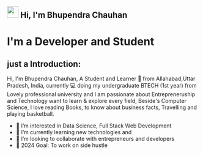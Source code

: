 ## <img src="https://raw.githubusercontent.com/MartinHeinz/MartinHeinz/master/wave.gif" width="30px"> Hi, I'm Bhupendra Chauhan

# I'm a Developer and Student

## just a Introduction:

Hi, I'm Bhupendra Chauhan, A Student and Learner 🚀 from Allahabad,Uttar Pradesh, India, currently 💻 doing my undergraduate BTECH (1st year) from Lovely professional university and I am passionate about Entrepreneruship and Technology  want to learn & explore every field, Beside's Computer Science, I love reading Books, to know about business facts, Travelling and playing basketball.



- 👀 I’m interested in Data Science, Full Stack Web Development
- 🌱 I’m currently learning new technologies and
- 👯 I’m looking to collaborate  with entrepreneurs and developers
-  🥅 2024 Goal: To work on side hustle

